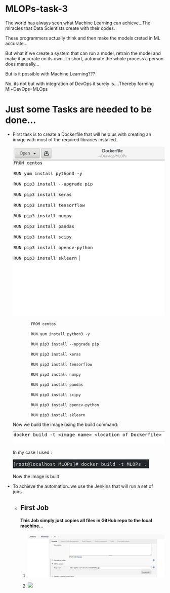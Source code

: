 # MLOPs-task-3

The world has always seen what Machine Learning can achieve...The miracles that Data Scientists create with  their codes.

These programmers actually think and then make the models creted in ML accurate...

But what if we create a system that can run a model, retrain the model and make it accurate on its own...In short, automate the whole process a person does manually...

But is it possible with Machine Learning???

No, its not but with integration of DevOps it surely is....Thereby forming Ml+DevOps=MLOps

<h1>Just some Tasks are needed to be done...</h1>

<ul>
  <li>First task is to create a Dockerfile that will help us with creating an image with most of the required libraries installed..
    
   ![](Images/Dockerfile.png)
   
            FROM centos

            RUN yum install python3 -y

            RUN pip3 install --upgrade pip

            RUN pip3 install keras

            RUN pip3 install tensorflow

            RUN pip3 install numpy 

            RUN pip3 install pandas

            RUN pip3 install scipy

            RUN pip3 install opencv-python

            RUN pip3 install sklearn 
            
   Now we build the image using the build command:
   
   ![](Images/Dockerbuild_syntax.png)
   
   In my case I used : 
   
   ![](Images/docker_build.png)
   
   Now the image is built</li>
   
   <li>To achieve the automation..we use the Jenkins that will run a set of jobs..
      <ul>
        <li><h2>First Job</h2>
          <h4>  This Job simply just copies all files in GitHub repo to the local machine...</h4>
          
   
   1. ![](Images/J1-1.png)
   
   2. ![](Iamges/J1-2.png)
                       
   </li>
  </ul>
   
   
   
   
    
 
